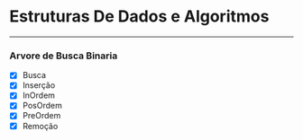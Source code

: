 # Estruturas De Dados e Algoritmos

---
### Arvore de Busca Binaria
- [x] Busca 
- [x] Inserção
- [x] InOrdem
- [x] PosOrdem
- [x] PreOrdem
- [x] Remoção